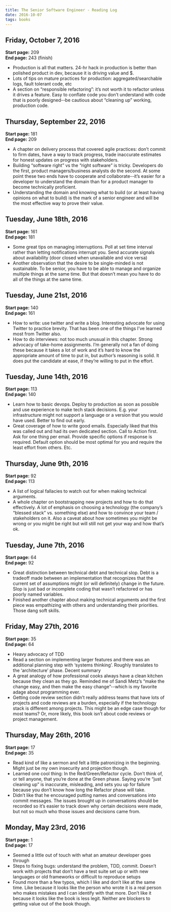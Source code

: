 ```yaml
---
title: The Senior Software Engineer - Reading Log
date: 2016-10-07
tags: books
---
```


## Friday, October 7, 2016

**Start page:** 209<br />**End page:** 243 (finish)

-   Production is all that matters. 24-hr hack in production is better than polished product in dev, because it is driving value and $.
-   Lots of tips on mature practices for production: aggregated/searchable logs, fault tolerant code, etc
-   A section on “responsible refactoring”: it’s not worth it to refactor unless it drives a feature. Easy to conflate code you don’t understand with code that is poorly designed--be cautious about “cleaning up” working, production code.

## Thursday, September 22, 2016

**Start page:** 181<br />**End page:** 209

-   A chapter on delivery process that covered agile practices: don’t commit to firm dates, have a way to track progress, trade inaccurate estimates for honest updates on progress with stakeholders.
-   Building “software right” vs the “right software” is tricky. Developers do the first, product managers/business analysts do the second. At some point these two ends have to cooperate and collaborate--it’s easier for a developer to understand the domain than for a product manager to become technically proficient.
-   Understanding the domain and knowing what to build (or at least having opinions on what to build) is the mark of a senior engineer and will be the most effective way to prove their value.

## Tuesday, June 18th, 2016

**Start page:** 161<br />**End page:** 181

-   Some great tips on managing interruptions. Poll at set time interval rather than letting notifications interrupt you. Send accurate signals about availability (door closed when unavailable and vice versa)
-   Another observation that the desire to be single-minded is not sustainable. To be senior, you have to be able to manage and organize multiple things at the same time. But that doesn’t mean you have to do all of the things at the same time.

## Tuesday, June 21st, 2016

**Start page:** 140<br />**End page:** 161

-   How to write: use twitter and write a blog. Interesting advocate for using Twitter to practice brevity. That has been one of the things I’ve learned most from Twitter also.
-   How to do interviews: not too much unusual in this chapter. Strong advocacy of take-home assignments. I’m generally not a fan of doing these because it takes a lot of work and it’s hard to know the appropriate amount of time to put in, but author’s reasoning is solid. It does put the candidate at ease, if they’re willing to put in the effort.

## Tuesday, June 14th, 2016

**Start page:** 113<br />**End page:** 140

-   Learn how to basic devops. Deploy to production as soon as possible and use experience to make tech stack decisions. E.g. your infrastructure might not support a language or a version that you would have used. Better to find out early.
-   Great coverage of how to write good emails. Especially liked that this was called out and had its own dedicated section. Call to Action first. Ask for one thing per email. Provide specific options if response is required. Default option should be most optimal for you and require the least effort from others. Etc.

## Thursday, June 9th, 2016

**Start page:** 92<br />**End page:** 113

-   A list of logical fallacies to watch out for when making technical arguments.
-   A whole chapter on bootstrapping new projects and how to do that effectively. A lot of emphasis on choosing a technology (the company’s “blessed stack” vs. something else) and how to convince your team / stakeholders on it. Also a caveat about how sometimes you might be wrong or you might be right but will still not get your way and how that’s ok.

## Tuesday, June 7th, 2016

**Start page:** 64<br />**End page:** 92

-   Great distinction between technical debt and technical slop. Debt is a tradeoff made between an implementation that recognizes that the current set of assumptions might (or will definitely) change in the future. Slop is just bad or incomplete coding that wasn’t refactored or has poorly named variables.
-   Finished another chapter about making technical arguments and the first piece was empathizing with others and understanding their priorities. Those dang soft skills.

## Friday, May 27th, 2016

**Start page:** 35<br />**End page:** 64

-   Heavy advocacy of TDD
-   Read a section on implementing larger features and there was an additional planning step with ‘systems thinking’. Roughly translates to the ‘architecture’ phase. Decent summary
-   A great analogy of how professional cooks always have a clean kitchen because they clean as they go. Reminded me of Sandi Metz’s “make the change easy, and then make the easy change”--which is my favorite adage about programming ever.
-   Getting code review section didn’t really address teams that have lots of projects and code reviews are a burden, especially if the technology stack is different among projects. This might be an edge case though for most teams? Or, more likely, this book isn’t about code reviews or project management.

## Thursday, May 26th, 2016

**Start page:** 17<br />**End page:** 35

-   Read kind of like a sermon and felt a little patronizing in the beginning. Might just be my own insecurity and projection though.
-   Learned one cool thing: In the Red/Green/Refactor cycle. Don’t think of, or tell anyone, that you’re done at the Green phase. Saying you’re “just cleaning up” is inaccurate, misleading, and sets you up for failure because you don’t know how long the Refactor phase will take.
-   Didn’t like that he encouraged putting names and conversations into commit messages. The issues brought up in conversations should be recorded so it’s easier to track down why certain decisions were made, but not so much who those issues and decisions came from.

## Monday, May 23rd, 2016

**Start page:** 1<br />**End page:** 17

-   Seemed a little out of touch with what an amateur developer goes through
-   Steps to fixing bugs: understand the problem, TDD, commit. Doesn’t work with projects that don’t have a test suite set up or with new languages or old frameworks or difficult to reproduce setups
-   Found more than a few typos, which I like and don’t like at the same time. Like because it looks like the person who wrote it is a real person who makes mistakes and I can identify with that more. Don’t like it because it looks like the book is less legit. Neither are blockers to getting value out of the book though.
